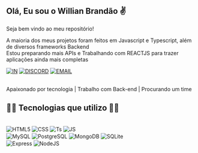 ## Olá, Eu sou o Willian Brandão ✌️
Seja bem vindo ao meu repositório!

A maioria dos meus projetos foram feitos em Javascript e Typescript, além de diversos frameworks Backend</br>
Estou preparando mais APIs e Trabalhando com REACTJS para trazer aplicações ainda mais completas

[![IN](https://img.shields.io/badge/LinkedIn-0077B5?style=for-the-badge&logo=linkedin&logoColor=white)](https://www.linkedin.com/in/willian-brand%C3%A3o-796612194/)
[![DISCORD](https://img.shields.io/badge/Discord-7289DA?style=for-the-badge&logo=discord&logoColor=white)](https://discord.com/channels/913504711716507692/913504711716507696)
[![EMAIL](https://img.shields.io/badge/Gmail-D14836?style=for-the-badge&logo=gmail&logoColor=white)](https://contacts.google.com/person/c2526952530071729286?hl=pt-br)

</br>
Apaixonado por tecnologia |
Trabalho com Back-end |
Procurando um time

## 👨‍💻 Tecnologias que utilizo 🚀🤖

<div style="display: inline_block"></br>
    <img align="center" alt="HTML5" src="https://img.shields.io/badge/HTML5-E34F26?style=for-the-badge&logo=html5&logoColor=white" />
    <img align="center" alt="CSS" src="https://img.shields.io/badge/CSS3-1572B6?style=for-the-badge&logo=css3&logoColor=white" />
    <img align="center" alt="Ts" src="https://img.shields.io/badge/TypeScript-007ACC?style=for-the-badge&logo=typescript&logoColor=white" />
    <img align="center" alt="JS" src="https://img.shields.io/badge/JavaScript-323330?style=for-the-badge&logo=javascript&logoColor=F7DF1E" /></br>
    <img align="center" alt="MySQL" src="https://img.shields.io/badge/MySQL-00000F?style=for-the-badge&logo=mysql&logoColor=white" />
    <img align="center" alt="PostgreSQL" src="https://img.shields.io/badge/PostgreSQL-316192?style=for-the-badge&logo=postgresql&logoColor=white" />
    <img align="center" alt="MongoDB" src="https://img.shields.io/badge/MongoDB-4EA94B?style=for-the-badge&logo=mongodb&logoColor=white" />
    <img align="center" alt="SQLite" src="https://img.shields.io/badge/SQLite-07405E?style=for-the-badge&logo=sqlite&logoColor=white" /></br>
    <img align="center" alt="Express" src="https://img.shields.io/badge/Express.js-404D59?style=for-the-badge" />
    <img align="center" alt="NodeJS" src="https://img.shields.io/badge/Node.js-43853D?style=for-the-badge&logo=node.js&logoColor=whit" />
</div></br>
